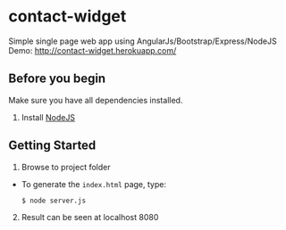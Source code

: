 # contact-widget
Simple single page web app using AngularJs/Bootstrap/Express/NodeJS
Demo: http://contact-widget.herokuapp.com/

## Before you begin

Make sure you have all dependencies installed.

1. Install [NodeJS](http://nodejs.org/#download)

## Getting Started

1. Browse to project folder

* To generate the `index.html` page, type:

  ```sh
  $ node server.js
  ```

2. Result can be seen at localhost 8080

